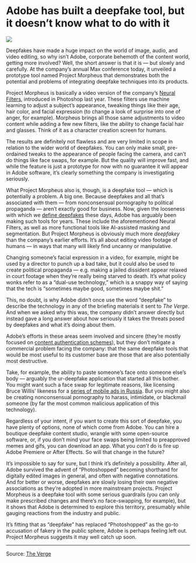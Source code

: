 # Adobe has built a deepfake tool, but it doesn’t know what to do with it

![](https://cdn.vox-cdn.com/uploads/chorus_image/image/70052463/adobe_project_morpheus.0.gif)

Deepfakes have made a huge impact on the world of image, audio, and video editing, so why isn’t Adobe, corporate behemoth of the content world, getting more involved? Well, the short answer is that it is — but slowly and carefully. At the company’s annual Max conference today, it unveiled a prototype tool named Project Morpheus that demonstrates both the potential and problems of integrating deepfake techniques into its products.

Project Morpheus is basically a video version of the company’s [Neural Filters](https://www.theverge.com/2020/10/20/21517616/adobe-photoshop-ai-neural-filters-beta-launch-machine-learning), introduced in Photoshop last year. These filters use machine learning to adjust a subject’s appearance, tweaking things like their age, hair color, and facial expression (to change a look of surprise into one of anger, for example). Morpheus brings all those same adjustments to video content while adding a few new filters, like the ability to change facial hair and glasses. Think of it as a character creation screen for humans.

The results are definitely not flawless and are very limited in scope in relation to the wider world of deepfakes. You can only make small, pre-ordained tweaks to the appearance of people facing the camera, and can’t do things like face swaps, for example. But the quality will improve fast, and while the feature is just a prototype for now with no guarantee it will appear in Adobe software, it’s clearly something the company is investigating seriously.

What Project Morpheus also is, though, is a deepfake tool — which is potentially a problem. A big one. Because deepfakes and all that’s associated with them — from nonconsensual pornography to political propaganda — aren’t exactly good for business.
Now, given the looseness with which we [define deepfakes](https://www.theverge.com/2018/5/22/17380306/deepfake-definition-ai-manipulation-fake-news) these days, Adobe has arguably been making such tools for years. These include the aforementioned Neural Filters, as well as more functional tools like AI-assisted masking and segmentation. But Project Morpheus is obviously much more _deepfakey_ than the company’s earlier efforts. It’s all about editing video footage of humans — in ways that many will likely find uncanny or manipulative.

Changing someone’s facial expression in a video, for example, might be used by a director to punch up a bad take, but it could also be used to create political propaganda — e.g. making a jailed dissident appear relaxed in court footage when they’re really being starved to death. It’s what policy wonks refer to as a “dual-use technology,” which is a snappy way of saying that the tech is “sometimes maybe good, sometimes maybe shit.”

This, no doubt, is why Adobe didn’t once use the word “deepfake” to describe the technology in any of the briefing materials it sent to _The Verge_. And when we asked why this was, the company didn’t answer directly but instead gave a long answer about how seriously it takes the threats posed by deepfakes and what it’s doing about them.

Adobe’s efforts in these areas seem involved and sincere (they’re mostly focused on [content authentication schemes](https://www.slashgear.com/adobe-expands-content-authenticity-initiative-tools-to-fight-misinformation-26696717/)), but they don’t mitigate a commercial problem facing the company: that the same deepfake tools that would be most useful to its customer base are those that are also potentially most destructive.

Take, for example, the ability to paste someone’s face onto someone else’s body — arguably the ur-deepfake application that started all this bother. You might want such a face swap for legitimate reasons, like licensing Bruce Willis’ likeness for a [series of mobile ads in Russia](https://www.inputmag.com/culture/bruce-willis-licensed-his-deepfake-for-a-series-of-russian-mobile-carrier-ads). But you might also be creating nonconsensual pornography to harass, intimidate, or blackmail someone (by far the most common malicious application of this technology).

Regardless of your intent, if you want to create this sort of deepfake, you have plenty of options, none of which come from Adobe. You can hire a boutique deepfake content studio, wrangle with some open-source software, or, if you don’t mind your face swaps being limited to preapproved memes and gifs, you can download an app. What you _can’t_ do is fire up Adobe Premiere or After Effects. So will that change in the future?

It’s impossible to say for sure, but I think it’s definitely a possibility. After all, Adobe survived the advent of “Photoshopped” becoming shorthand for digitally edited images in general, and often with negative connotations. And for better or worse, deepfakes are slowly losing their own negative associations as they’re adopted in more mainstream projects. Project Morpheus is a deepfake tool with some serious guardrails (you can only make prescribed changes and there’s no face-swapping, for example), but it shows that Adobe is determined to explore this territory, presumably while gauging reactions from the industry and public.

It’s fitting that as “deepfake” has replaced “Photoshopped” as the go-to accusation of fakery in the public sphere, Adobe is perhaps feeling left out. Project Morpheus suggests it may well catch up soon.

---
Source: [The Verge](https://www.theverge.com/2021/10/27/22748508/adobe-deepfake-tool-max-project-morpheus)
